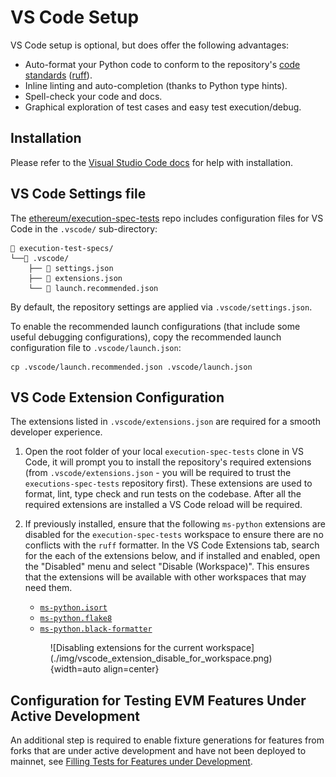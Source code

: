 # VS Code Setup

VS Code setup is optional, but does offer the following advantages:

- Auto-format your Python code to conform to the repository's [code standards](../writing_tests/code_standards.md) ([ruff](https://docs.astral.sh/ruff/)).
- Inline linting and auto-completion (thanks to Python type hints).
- Spell-check your code and docs.
- Graphical exploration of test cases and easy test execution/debug.

## Installation

Please refer to the [Visual Studio Code docs](https://code.visualstudio.com/docs/setup/setup-overview) for help with installation.

## VS Code Settings file

The [ethereum/execution-spec-tests](https://github.com/ethereum/execution-spec-tests) repo includes configuration files for VS Code in the `.vscode/` sub-directory:

```text
📁 execution-test-specs/
└──📁 .vscode/
    ├── 📄 settings.json
    ├── 📄 extensions.json
    └── 📄 launch.recommended.json
```

By default, the repository settings are applied via `.vscode/settings.json`.

To enable the recommended launch configurations (that include some useful debugging configurations), copy the recommended launch configuration file to `.vscode/launch.json`:

```console
cp .vscode/launch.recommended.json .vscode/launch.json
```

## VS Code Extension Configuration

The extensions listed in `.vscode/extensions.json` are required for a smooth developer experience.

1. Open the root folder of your local `execution-spec-tests` clone in VS Code, it will prompt you to install the repository's required extensions (from `.vscode/extensions.json` - you will be required to trust the `executions-spec-tests` repository first). These extensions are used to format, lint, type check and run tests on the codebase. After all the required extensions are installed a VS Code reload will be required.

2. If previously installed, ensure that the following `ms-python` extensions are disabled for the `execution-spec-tests` workspace to ensure there are no conflicts with the `ruff` formatter. In the VS Code Extensions tab, search for the each of the extensions below, and if installed and enabled, open the "Disabled" menu and select "Disable (Workspace)". This ensures that the extensions will be available with other workspaces that may need them.

    - [`ms-python.isort`](https://marketplace.visualstudio.com/items?itemName=ms-python.isort)
    - [`ms-python.flake8`](https://marketplace.visualstudio.com/items?itemName=ms-python.flake8)
    - [`ms-python.black-formatter`](https://marketplace.visualstudio.com/items?itemName=ms-python.black-formatter)

    <figure markdown>
        ![Disabling extensions for the current workspace](./img/vscode_extension_disable_for_workspace.png){width=auto align=center}
    </figure>

## Configuration for Testing EVM Features Under Active Development

An additional step is required to enable fixture generations for features from forks that are under active development and have not been deployed to mainnet, see [Filling Tests for Features under Development](../filling_tests/filling_tests_dev_fork.md#vs-code-setup).
